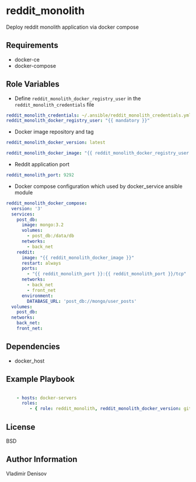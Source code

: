 reddit_monolith
=========

Deploy reddit monolith application via docker compose

Requirements
------------

- docker-ce
- docker-compose

Role Variables
--------------

- Define `reddit_monolith_docker_registry_user` in the `reddit_monolith_credentials` file

```yaml
reddit_monolith_credentials: ~/.ansible/reddit_monolith_credentials.yml
reddit_monolith_docker_registry_user: "{{ mandatory }}"
```

- Docker image repository and tag

```yaml
reddit_monolith_docker_version: latest

reddit_monolith_docker_image: "{{ reddit_monolith_docker_registry_user }}/reddit:{{ reddit_monolith_docker_version }}"
```

- Reddit application port

```yaml
reddit_monolith_port: 9292
```

- Docker compose configuration which used by docker_service ansible module

```yaml
reddit_monolith_docker_compose:
  version: '3'
  services:
    post_db:
      image: mongo:3.2
      volumes:
        - post_db:/data/db
      networks:
        - back_net
    reddit:
      image: "{{ reddit_monolith_docker_image }}"
      restart: always
      ports:
        - "{{ reddit_monolith_port }}:{{ reddit_monolith_port }}/tcp"
      networks:
        - back_net
        - front_net
      environment:
        DATABASE_URL: 'post_db://mongo/user_posts'
  volumes:
    post_db:
  networks:
    back_net:
    front_net:
```

Dependencies
------------

- docker_host

Example Playbook
----------------

```yaml

    - hosts: docker-servers
      roles:
         - { role: reddit_monolith, reddit_monolith_docker_version: gitlab-ci-2-dev }
```

License
-------

BSD

Author Information
------------------

Vladimir Denisov
